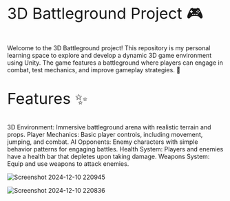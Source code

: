 <p style="font-size: 36px;">3D Battleground Project 🎮</p>

Welcome to the 3D Battleground project! This repository is my personal learning space to explore and develop a dynamic 3D game environment using Unity. The game features a battleground where players can engage in combat, test mechanics, and improve gameplay strategies. 🚀

<p style="font-size: 36px;">Features ✨</p>
3D Environment: Immersive battleground arena with realistic terrain and props.
Player Mechanics: Basic player controls, including movement, jumping, and combat.
AI Opponents: Enemy characters with simple behavior patterns for engaging battles.
Health System: Players and enemies have a health bar that depletes upon taking damage.
Weapons System: Equip and use weapons to attack enemies.

![Screenshot 2024-12-10 220945](https://github.com/user-attachments/assets/3965f698-8eb1-4277-aea4-defd53370f3b)

![Screenshot 2024-12-10 220836](https://github.com/user-attachments/assets/d7fd3e39-26cd-4588-a71b-805244cd8e52)

